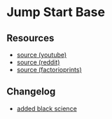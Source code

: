 # Jump Start Base

## Resources

- [source (youtube)](https://www.youtube.com/watch?v=Cx88mE-4P4Y)
- [source (reddit)](https://www.reddit.com/r/factorio/comments/gms9ru/jump_start_base_blueprintdesign/)
- [source (factorioprints)](https://factorioprints.com/view/-KuGj0uUTKl8VpIau-_l)

## Changelog

- [added black science](jump-start-base-plus-black-science.blueprint)